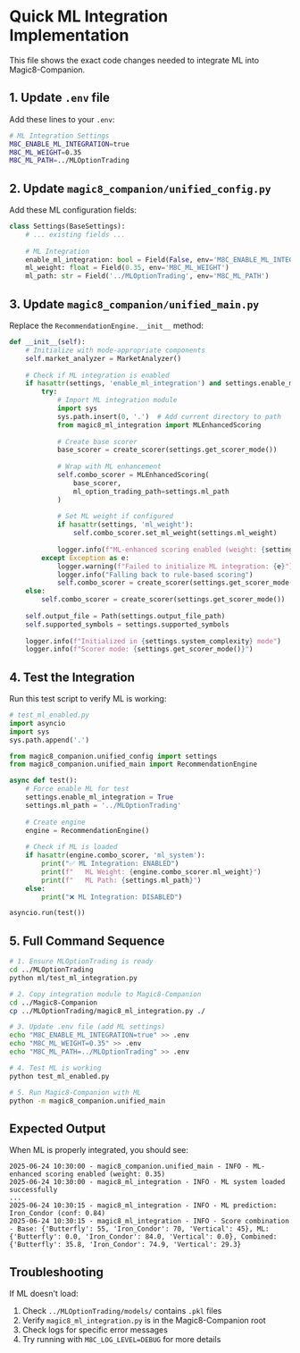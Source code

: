 # Quick ML Integration Implementation

This file shows the exact code changes needed to integrate ML into Magic8-Companion.

## 1. Update `.env` file

Add these lines to your `.env`:

```bash
# ML Integration Settings
M8C_ENABLE_ML_INTEGRATION=true
M8C_ML_WEIGHT=0.35
M8C_ML_PATH=../MLOptionTrading
```

## 2. Update `magic8_companion/unified_config.py`

Add these ML configuration fields:

```python
class Settings(BaseSettings):
    # ... existing fields ...
    
    # ML Integration
    enable_ml_integration: bool = Field(False, env='M8C_ENABLE_ML_INTEGRATION')
    ml_weight: float = Field(0.35, env='M8C_ML_WEIGHT')
    ml_path: str = Field('../MLOptionTrading', env='M8C_ML_PATH')
```

## 3. Update `magic8_companion/unified_main.py`

Replace the `RecommendationEngine.__init__` method:

```python
def __init__(self):
    # Initialize with mode-appropriate components
    self.market_analyzer = MarketAnalyzer()
    
    # Check if ML integration is enabled
    if hasattr(settings, 'enable_ml_integration') and settings.enable_ml_integration:
        try:
            # Import ML integration module
            import sys
            sys.path.insert(0, '.')  # Add current directory to path
            from magic8_ml_integration import MLEnhancedScoring
            
            # Create base scorer
            base_scorer = create_scorer(settings.get_scorer_mode())
            
            # Wrap with ML enhancement
            self.combo_scorer = MLEnhancedScoring(
                base_scorer, 
                ml_option_trading_path=settings.ml_path
            )
            
            # Set ML weight if configured
            if hasattr(settings, 'ml_weight'):
                self.combo_scorer.set_ml_weight(settings.ml_weight)
            
            logger.info(f"ML-enhanced scoring enabled (weight: {settings.ml_weight})")
        except Exception as e:
            logger.warning(f"Failed to initialize ML integration: {e}")
            logger.info("Falling back to rule-based scoring")
            self.combo_scorer = create_scorer(settings.get_scorer_mode())
    else:
        self.combo_scorer = create_scorer(settings.get_scorer_mode())
    
    self.output_file = Path(settings.output_file_path)
    self.supported_symbols = settings.supported_symbols
    
    logger.info(f"Initialized in {settings.system_complexity} mode")
    logger.info(f"Scorer mode: {settings.get_scorer_mode()}")
```

## 4. Test the Integration

Run this test script to verify ML is working:

```python
# test_ml_enabled.py
import asyncio
import sys
sys.path.append('.')

from magic8_companion.unified_config import settings
from magic8_companion.unified_main import RecommendationEngine

async def test():
    # Force enable ML for test
    settings.enable_ml_integration = True
    settings.ml_path = '../MLOptionTrading'
    
    # Create engine
    engine = RecommendationEngine()
    
    # Check if ML is loaded
    if hasattr(engine.combo_scorer, 'ml_system'):
        print("✅ ML Integration: ENABLED")
        print(f"   ML Weight: {engine.combo_scorer.ml_weight}")
        print(f"   ML Path: {settings.ml_path}")
    else:
        print("❌ ML Integration: DISABLED")

asyncio.run(test())
```

## 5. Full Command Sequence

```bash
# 1. Ensure MLOptionTrading is ready
cd ../MLOptionTrading
python ml/test_ml_integration.py

# 2. Copy integration module to Magic8-Companion
cd ../Magic8-Companion
cp ../MLOptionTrading/magic8_ml_integration.py ./

# 3. Update .env file (add ML settings)
echo "M8C_ENABLE_ML_INTEGRATION=true" >> .env
echo "M8C_ML_WEIGHT=0.35" >> .env
echo "M8C_ML_PATH=../MLOptionTrading" >> .env

# 4. Test ML is working
python test_ml_enabled.py

# 5. Run Magic8-Companion with ML
python -m magic8_companion.unified_main
```

## Expected Output

When ML is properly integrated, you should see:

```
2025-06-24 10:30:00 - magic8_companion.unified_main - INFO - ML-enhanced scoring enabled (weight: 0.35)
2025-06-24 10:30:00 - magic8_ml_integration - INFO - ML system loaded successfully
...
2025-06-24 10:30:15 - magic8_ml_integration - INFO - ML prediction: Iron_Condor (conf: 0.84)
2025-06-24 10:30:15 - magic8_ml_integration - INFO - Score combination - Base: {'Butterfly': 55, 'Iron_Condor': 70, 'Vertical': 45}, ML: {'Butterfly': 0.0, 'Iron_Condor': 84.0, 'Vertical': 0.0}, Combined: {'Butterfly': 35.8, 'Iron_Condor': 74.9, 'Vertical': 29.3}
```

## Troubleshooting

If ML doesn't load:
1. Check `../MLOptionTrading/models/` contains `.pkl` files
2. Verify `magic8_ml_integration.py` is in the Magic8-Companion root
3. Check logs for specific error messages
4. Try running with `M8C_LOG_LEVEL=DEBUG` for more details
